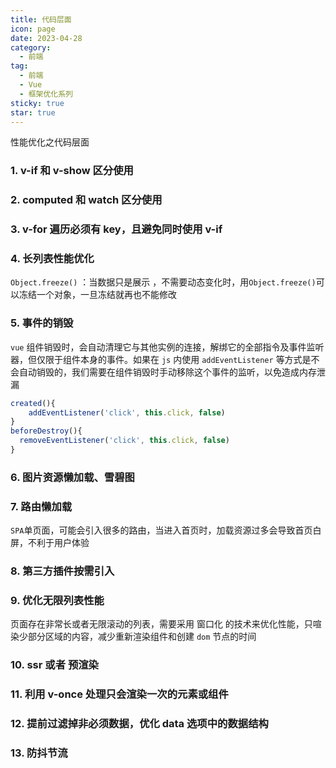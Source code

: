 ```yaml
---
title: 代码层面
icon: page
date: 2023-04-28
category:
  - 前端
tag:
  - 前端
  - Vue
  - 框架优化系列
sticky: true
star: true
---
```


性能优化之代码层面

<!-- more -->

### 1. v-if 和 v-show 区分使用

### 2. computed 和 watch 区分使用

### 3. v-for 遍历必须有 key，且避免同时使用 v-if

### 4. 长列表性能优化

`Object.freeze()` ：当数据只是展示 ，不需要动态变化时，用`Object.freeze()`可以冻结一个对象，一旦冻结就再也不能修改

### 5. 事件的销毁

`vue` 组件销毁时，会自动清理它与其他实例的连接，解绑它的全部指令及事件监听器，但仅限于组件本身的事件。如果在 `js` 内使用 `addEventListener` 等方式是不会自动销毁的，我们需要在组件销毁时手动移除这个事件的监听，以免造成内存泄漏

```js
created(){
	addEventListener('click', this.click, false)
}
beforeDestroy(){
  removeEventListener('click', this.click, false)
}
```

### 6. 图片资源懒加载、雪碧图

### 7. 路由懒加载

`SPA`单页面，可能会引入很多的路由，当进入首页时，加载资源过多会导致首页白屏，不利于用户体验

### 8. 第三方插件按需引入

### 9. 优化无限列表性能

页面存在非常长或者无限滚动的列表，需要采用 窗口化 的技术来优化性能，只喧染少部分区域的内容，减少重新渲染组件和创建 `dom` 节点的时间

### 10. ssr 或者 预渲染

### 11. 利用 v-once 处理只会渲染一次的元素或组件

### 12. 提前过滤掉非必须数据，优化 data 选项中的数据结构

### 13. 防抖节流

